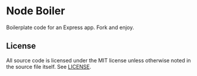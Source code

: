 # Node Boiler

Boilerplate code for an Express app. Fork and enjoy.

## License

All source code is licensed under the MIT license unless otherwise noted in the source file itself. See [LICENSE](https://github.com/sprice/reviewswap/blob/master/LICENSE).
